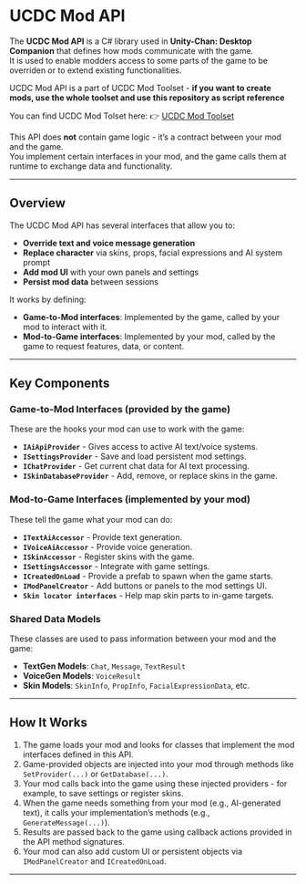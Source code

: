 # UCDC Mod API

The **UCDC Mod API** is a C# library used in **Unity-Chan: Desktop Companion** that defines how mods communicate with the game.  
It is used to enable modders access to some parts of the game to be overriden or to extend existing functionalities.

UCDC Mod API is a part of UCDC Mod Toolset - **if you want to create mods, use the whole toolset and use this repository as script reference**

You can find UCDC Mod Tolset here:
👉 [UCDC Mod Toolset](https://github.com/JacopoDev/UCDC-Mod-Toolset)

This API does **not** contain game logic - it’s a contract between your mod and the game.  
You implement certain interfaces in your mod, and the game calls them at runtime to exchange data and functionality.

---

## Overview

The UCDC Mod API has several interfaces that allow you to:
- **Override text and voice message generation** 
- **Replace character** via skins, props, facial expressions and AI system prompt
- **Add mod UI** with your own panels and settings
- **Persist mod data** between sessions

It works by defining:
- **Game-to-Mod interfaces**: Implemented by the game, called by your mod to interact with it.
- **Mod-to-Game interfaces**: Implemented by your mod, called by the game to request features, data, or content.

---

## Key Components

### Game-to-Mod Interfaces (provided by the game)
These are the hooks your mod can use to work with the game:
- **`IAiApiProvider`** - Gives access to active AI text/voice systems.
- **`ISettingsProvider`** - Save and load persistent mod settings.
- **`IChatProvider`** - Get current chat data for AI text processing.
- **`ISkinDatabaseProvider`** - Add, remove, or replace skins in the game.

### Mod-to-Game Interfaces (implemented by your mod)
These tell the game what your mod can do:
- **`ITextAiAccessor`** - Provide text generation.
- **`IVoiceAiAccessor`** - Provide voice generation.
- **`ISkinAccessor`** - Register skins with the game.
- **`ISettingsAccessor`** - Integrate with game settings.
- **`ICreatedOnLoad`** - Provide a prefab to spawn when the game starts.
- **`IModPanelCreator`** - Add buttons or panels to the mod settings UI.
- **`Skin locator interfaces`** - Help map skin parts to in-game targets.

### Shared Data Models
These classes are used to pass information between your mod and the game:
- **TextGen Models**: `Chat`, `Message`, `TextResult`
- **VoiceGen Models**: `VoiceResult`
- **Skin Models**: `SkinInfo`, `PropInfo`, `FacialExpressionData`, etc.

---

## How It Works

1. The game loads your mod and looks for classes that implement the mod interfaces defined in this API. 
2. Game-provided objects are injected into your mod through methods like `SetProvider(...)` or `GetDatabase(...)`.
3. Your mod calls back into the game using these injected providers - for example, to save settings or register skins.
4. When the game needs something from your mod (e.g., AI-generated text), it calls your implementation’s methods (e.g., `GenerateMessage(...)`).
5. Results are passed back to the game using callback actions provided in the API method signatures.
6. Your mod can also add custom UI or persistent objects via `IModPanelCreator` and `ICreatedOnLoad`.

---